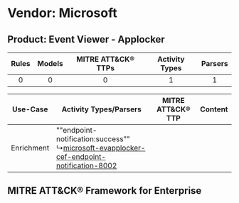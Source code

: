Vendor: Microsoft
=================
Product: Event Viewer - Applocker
---------------------------------
| Rules | Models | MITRE ATT&CK® TTPs | Activity Types | Parsers |
|:-----:|:------:|:------------------:|:--------------:|:-------:|
|   0   |   0    |         0          |       1        |    1    |

|  Use-Case  | Activity Types/Parsers    | MITRE ATT&CK® TTP | Content    |
|:----------:| ---- | ---- | ---- |
| Enrichment |  ""endpoint-notification:success""<br> ↳[microsoft-evapplocker-cef-endpoint-notification-8002](Ps/pC_microsoftevapplockercefendpointnotification8002.md)<br> |    | [](RM/r_m_microsoft_event_viewer_-_applocker_Enrichment.md) |

MITRE ATT&CK® Framework for Enterprise
--------------------------------------

